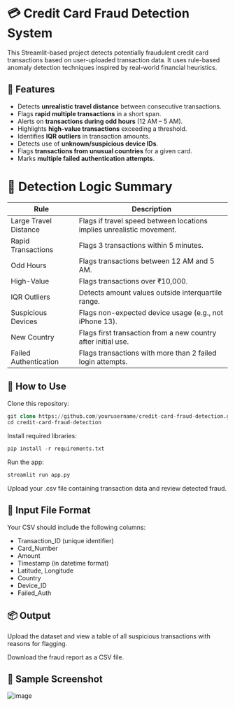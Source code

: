 #  💳 Credit Card Fraud Detection System
This Streamlit-based project detects potentially fraudulent credit card transactions based on user-uploaded transaction data. It uses rule-based anomaly detection techniques inspired by real-world financial heuristics.

## 🚀 Features
- Detects **unrealistic travel distance** between consecutive transactions.
- Flags **rapid multiple transactions** in a short span.
- Alerts on **transactions during odd hours** (12 AM – 5 AM).
- Highlights **high-value transactions** exceeding a threshold.
- Identifies **IQR outliers** in transaction amounts.
- Detects use of **unknown/suspicious device IDs**.
- Flags **transactions from unusual countries** for a given card.
- Marks **multiple failed authentication attempts**.

# 🧪 Detection Logic Summary
| Rule                  | Description                                                        |
|-----------------------|--------------------------------------------------------------------|
| Large Travel Distance | Flags if travel speed between locations implies unrealistic movement. |
| Rapid Transactions    | Flags 3 transactions within 5 minutes.                             |
| Odd Hours             | Flags transactions between 12 AM and 5 AM.                         |
| High-Value            | Flags transactions over ₹10,000.                                   |
| IQR Outliers          | Detects amount values outside interquartile range.                 |
| Suspicious Devices    | Flags non-expected device usage (e.g., not iPhone 13).             |
| New Country           | Flags first transaction from a new country after initial use.      |
| Failed Authentication | Flags transactions with more than 2 failed login attempts.         |

## 📂 How to Use
Clone this repository:

```sql
git clone https://github.com/yourusername/credit-card-fraud-detection.git
cd credit-card-fraud-detection
```

Install required libraries:

```sql
pip install -r requirements.txt
```

Run the app:

```sql
streamlit run app.py
```

Upload your .csv file containing transaction data and review detected fraud.

## 📝 Input File Format
Your CSV should include the following columns:

- Transaction_ID (unique identifier)
- Card_Number
- Amount
- Timestamp (in datetime format)
- Latitude, Longitude
- Country
- Device_ID
- Failed_Auth

## 📦 Output

Upload the dataset and view a table of all suspicious transactions with reasons for flagging.

Download the fraud report as a CSV file.

## 📸 Sample Screenshot

![image](https://github.com/user-attachments/assets/77c17f90-b344-4eed-b5f9-59feb054d046)

